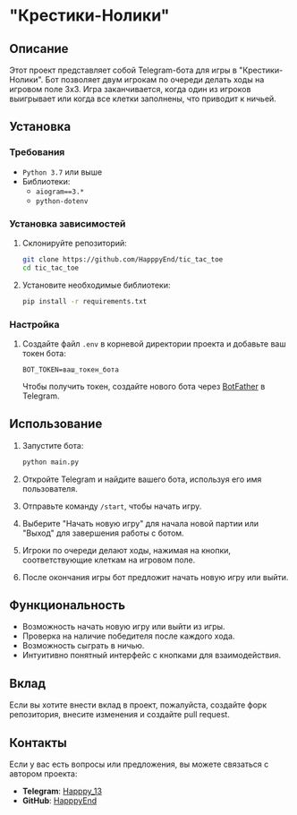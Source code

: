 # "Крестики-Нолики"

## Описание

Этот проект представляет собой Telegram-бота для игры в "Крестики-Нолики".
Бот позволяет двум игрокам по очереди делать ходы на игровом поле 3x3. Игра заканчивается, когда один из игроков выигрывает или когда все клетки заполнены, что приводит к ничьей.

## Установка

### Требования

- `Python 3.7` или выше
- Библиотеки:
  - `aiogram==3.*`
  - `python-dotenv`

### Установка зависимостей

1. Склонируйте репозиторий:

   ```bash
   git clone https://github.com/HapppyEnd/tic_tac_toe
   cd tic_tac_toe
   ```

2. Установите необходимые библиотеки:

   ```bash
   pip install -r requirements.txt
   ```

### Настройка

1. Создайте файл `.env` в корневой директории проекта и добавьте ваш токен бота:

   ```
   BOT_TOKEN=ваш_токен_бота
   ```

   Чтобы получить токен, создайте нового бота через [BotFather](https://t.me/botfather) в Telegram.

## Использование

1. Запустите бота:

   ```bash
   python main.py
   ```

2. Откройте Telegram и найдите вашего бота, используя его имя пользователя.
3. Отправьте команду `/start`, чтобы начать игру.
4. Выберите "Начать новую игру" для начала новой партии или "Выход" для завершения работы с ботом.
5. Игроки по очереди делают ходы, нажимая на кнопки, соответствующие клеткам на игровом поле.
6. После окончания игры бот предложит начать новую игру или выйти.

## Функциональность

- Возможность начать новую игру или выйти из игры.
- Проверка на наличие победителя после каждого хода.
- Возможность сыграть в ничью.
- Интуитивно понятный интерфейс с кнопками для взаимодействия.

## Вклад

Если вы хотите внести вклад в проект, пожалуйста, создайте форк репозитория, внесите изменения и создайте pull request.

## Контакты
Если у вас есть вопросы или предложения, вы можете связаться с автором проекта:

- **Telegram**: [Happpy_13](https://t.me/Happpy_13)
- **GitHub**: [HapppyEnd](https://github.com/HapppyEnd)


